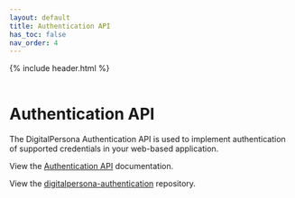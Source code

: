 ```yaml
---
layout: default
title: Authentication API
has_toc: false
nav_order: 4
---
```


{% include header.html %}  
<BR>

# Authentication API  

The DigitalPersona Authentication API is used to implement authentication of supported credentials in your web-based application.

View the [Authentication API](https://hidglobal.github.io/digitalpersona-authentication/) documentation.

View the [digitalpersona-authentication](https://github.com/hidglobal/digitalpersona-authentication/) repository.  

